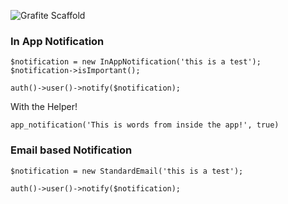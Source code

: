 ![Grafite Scaffold](https://docs.grafite.ca/img/grafite_scaffold.png)

### In App Notification
```
$notification = new InAppNotification('this is a test');
$notification->isImportant();

auth()->user()->notify($notification);
```
With the Helper!
```
app_notification('This is words from inside the app!', true)
```

### Email based Notification

```
$notification = new StandardEmail('this is a test');

auth()->user()->notify($notification);
```
